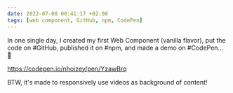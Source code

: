 ```yaml
---
date: 2022-07-08 00:41:17 +02:00
tags: [web component, GitHub, npm, CodePen]
---
```


In one single day, I created my first Web Component (vanilla flavor), put the code on #GitHub, published it on #npm, and made a demo on #CodePen… 💪

https://codepen.io/nhoizey/pen/YzawBrq

BTW, it's made to responsively use videos as background of content!
